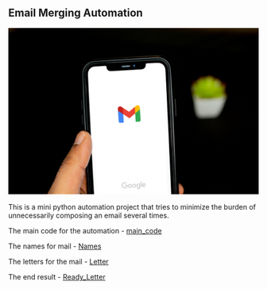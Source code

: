 ## Email Merging Automation 

<img src = "./images/Email_Automation.jpg">

This is a mini python automation project that tries to minimize the burden of unnecessarily composing an email several times.

The main code for the automation - [main_code]("main.py")

The names for mail - [Names]("./Names/invited_names.txt")

The letters for the mail - [Letter]("./Letters/starting_letter.txt")

The end result - [Ready_Letter]("./Output/ReadyToSend/")

